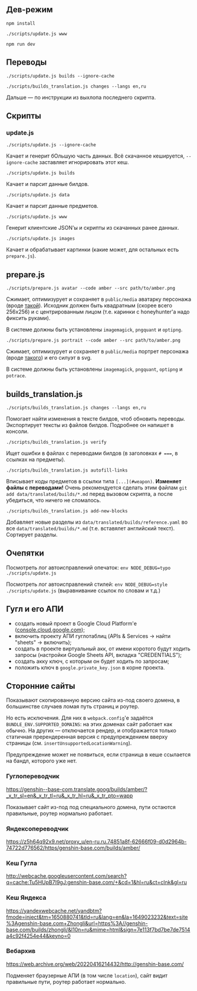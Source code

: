 ## Дев-режим

`npm install`

`./scripts/update.js www`

`npm run dev`


## Переводы

`./scripts/update.js builds --ignore-cache`

`./scripts/builds_translation.js changes --langs en,ru`

Дальше — по инструкции из выхлопа последнего скрипта.


## Скрипты

### update.js

`./scripts/update.js --ignore-cache`

Качает и генерит бОльшую часть данных. Всё скачанное кешируется, `--ignore-cache` заставляет игнорировать этот кеш.

`./scripts/update.js builds`

Качает и парсит данные билдов.

`./scripts/update.js data`

Качает и парсит данные предметов.

`./scripts/update.js www`

Генерит клиентские JSON'ы и скрипты из скачанных ранее данных.

`./scripts/update.js images`

Качает и обрабатывает картинки (какие может, для остальных есть `prepare.js`).


## prepare.js

`./scripts/prepare.js avatar --code amber --src path/to/amber.png`

Сжимает, оптимизурует и сохраняет в `public/media` аватарку персонажа (вроде [такой](https://genshin.honeyhunterworld.com/img/char/amber_face.png)). Исходник должен быть квадратным (скорее всего 256х256) и с центрированным лицом (т.е. каринки с honeyhunter'а надо фиксить руками).

В системе должны быть установлены `imagemagick`, `pngquant` и `optipng`.

`./scripts/prepare.js portrait --code amber --src path/to/amber.png`

Сжимает, оптимизурует и сохраняет в `public/media` портрет персонажа (вроде [такого](https://genshin-impact.fandom.com/wiki/Amber?file=Character+Amber+Portrait.png)) и его силуэт в svg.

В системе должны быть установлены `imagemagick`, `pngquant`, `optipng` и `potrace`.


## builds_translation.js

`./scripts/builds_translation.js changes --langs en,ru`

Помогает найти изменения в тексте билдов, чтоб обновить переводы. Экспортирует тексты из файлов билдов. Подробнее он напишет в консоли.

`./scripts/builds_translation.js verify`

Ищет ошибки в файлах с переводами билдов (в заголовках `# ===`, в ссылках на предметы).

`./scripts/builds_translation.js autofill-links`

Вписывает коды предметов в ссылки типа `[...](#weapon)`. **Изменяет файлы с переводами!** Очень рекомендуется сделать этим файлам `git add data/translated/builds/*.md` перед вызовом скрипта, а после убедиться, что ничего не сломалось.

`./scripts/builds_translation.js add-new-blocks`

Добавляет новые разделы из `data/translated/builds/reference.yaml` во все `data/translated/builds/*.md` (т.е. вставялет английский текст). Сортирует разделы.

## Очепятки

Посмотреть лог автоисправлений опечаток: `env NODE_DEBUG=typo ./scripts/update.js`

Посмотреть лог автоисправлений стилей: `env NODE_DEBUG=style ./scripts/update.js` (выравнивание ссылок по словам и т.д.)

## Гугл и его АПИ

 * создать новый проект в Google Cloud Platform'е ([console.cloud.google.com](https://console.cloud.google.com));
 * включить проекту АПИ гуглотаблиц (APIs & Services → найти "sheets" → включить);
 * создать в проекте виртуальный акк, от имени коротого будут ходить запросы (настройки Google Sheets API, вкладка "CREDENTIALS");
 * создать акку ключ, с которым он будет ходить по запросам;
 * положить ключ в `google.private_key.json` в корне проекта.

## Сторонние сайты

Показывают скопированную версию сайта из-под своего домена, в большинстве случаев ломая путь страниц и роутер.

Но есть исключения. Для них в `webpack.config`'е задаётся `BUNDLE_ENV.SUPPORTED_DOMAINS`: на этих доменах сайт работает как обычно. На других — отключается рендер, и отображается только статичная пререндеренная версия с предупреждением вверху страницы (см. `insertUnsupportedLocationWarning`).

Предупреждение может не появиться, если страница в кеше ссылается на бандл, которого уже нет.

### Гуглопереводчик

https://genshin--base-com.translate.goog/builds/amber/?_x_tr_sl=en&_x_tr_tl=ru&_x_tr_hl=ru&_x_tr_pto=wapp

Показывает сайт из-под под специального домена, пути остаются правильные, роутер нормально работает.

### Яндексопереводчик

https://z5h64q92x9.net/proxy_u/en-ru.ru.74851a8f-62666f09-d0d2964b-74722d776562/https/genshin-base.com/builds/amber/

### Кеш Гугла

http://webcache.googleusercontent.com/search?q=cache:Tu5HUpB7I9gJ:genshin-base.com/+&cd=1&hl=ru&ct=clnk&gl=ru

### Кеш Яндекса

https://yandexwebcache.net/yandbtm?fmode=inject&tm=1650880741&tld=ru&lang=en&la=1649023232&text=site%3Agenshin-base.com+Zhongli&url=https%3A//genshin-base.com/builds/zhongli/&l10n=ru&mime=html&sign=7e113f7bd7be7de7514a4c92f4254e44&keyno=0

### Вебархив

https://web.archive.org/web/20220416214432/http://genshin-base.com/

Подменяет браузерные АПИ (в том числе `location`), сайт видит правильные пути, роутер работает нормально.